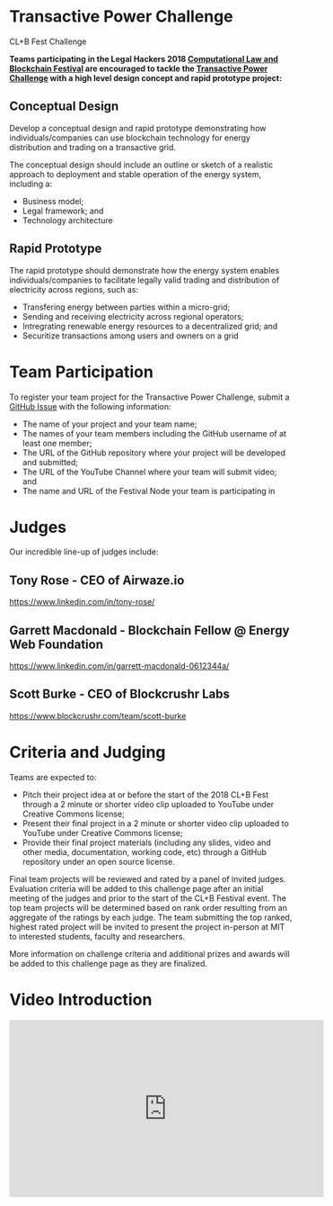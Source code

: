 # Transactive Power Challenge
CL+B Fest Challenge

**Teams participating in the Legal Hackers 2018 [Computational Law and Blockchain Festival](https://legalhackers.org/clbfest2018) are encouraged to tackle the [Transactive Power Challenge](https://sanctityenergy.github.io/TransactivePowerChallenge/) with a high level design concept and rapid prototype project:**

## Conceptual Design

Develop a conceptual design and rapid prototype demonstrating how individuals/companies can use blockchain technology for energy distribution and trading on a transactive grid.  

The conceptual design should include an outline or sketch of a realistic approach to deployment and stable operation of the energy system, including a:
* Business model;
* Legal framework; and
* Technology architecture

## Rapid Prototype 

The rapid prototype should demonstrate how the energy system enables individuals/companies to facilitate legally valid trading and distribution of electricity across regions, such as: 

* Transfering energy between parties within a micro-grid;
* Sending and receiving electricity across regional operators;
* Intregrating renewable energy resources to a decentralized grid; and
* Securitize transactions among users and owners on a grid

# Team Participation

To register your team project for the Transactive Power Challenge, submit a [GitHub Issue](https://github.com/SanctityEnergy/TransactivePowerChallenge/issues/new) with the following information: 
* The name of your project and your team name;
* The names of your team members including the GitHub username of at least one member;
* The URL of the GitHub repository where your project will be developed and submitted;
* The URL of the YouTube Channel where your team will submit video; and
* The name and URL of the Festival Node your team is participating in

# Judges

Our incredible line-up of judges include:

## Tony Rose - CEO of Airwaze.io
https://www.linkedin.com/in/tony-rose/

## Garrett Macdonald - Blockchain Fellow @ Energy Web Foundation
https://www.linkedin.com/in/garrett-macdonald-0612344a/

## Scott Burke - CEO of Blockcrushr Labs
https://www.blockcrushr.com/team/scott-burke


# Criteria and Judging

Teams are expected to:

* Pitch their project idea at or before the start of the 2018 CL+B Fest through a 2 minute or shorter video clip uploaded to YouTube under Creative Commons license;
* Present their final project in a 2 minute or shorter video clip uploaded to YouTube under Creative Commons license;
* Provide their final project materials (including any slides, video and other media, documentation, working code, etc) through a GitHub repository under an open source license.

Final team projects will be reviewed and rated by a panel of invited judges.  Evaluation criteria will be added to this challenge page after an initial meeting of the judges and prior to the start of the CL+B Festival event.  The top team projects will be determined based on rank order resulting from an aggregate of the ratings by each judge.  The team submitting the top ranked, highest rated project will be invited to present the project in-person at MIT to interested students, faculty and researchers.  

More information on challenge criteria and additional prizes and awards will be added to this challenge page as they are finalized.

# Video Introduction

<iframe width="560" height="315" src="https://www.youtube.com/embed/vH_y_-adc2s" frameborder="0" allow="autoplay; encrypted-media" allowfullscreen></iframe>

